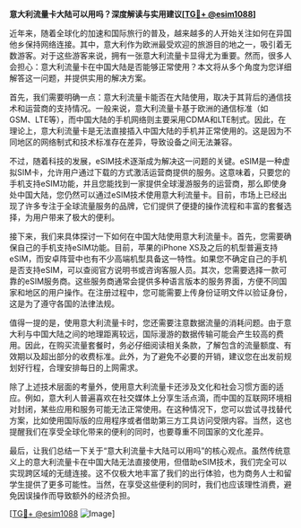 **意大利流量卡大陆可以用吗？深度解读与实用建议[[TG💪+ @esim1088](https://t.me/s/esim1088)]**

近年来，随着全球化的加速和国际旅行的普及，越来越多的人开始关注如何在异国他乡保持网络连接。其中，意大利作为欧洲最受欢迎的旅游目的地之一，吸引着无数游客。对于这些游客来说，拥有一张意大利流量卡显得尤为重要。然而，很多人会担心：意大利流量卡在中国大陆是否能够正常使用？本文将从多个角度为您详细解答这一问题，并提供实用的解决方案。

首先，我们需要明确一点：意大利流量卡能否在大陆使用，取决于其背后的通信技术和运营商的支持情况。一般来说，意大利流量卡基于欧洲的通信标准（如GSM、LTE等），而中国大陆的手机网络则主要采用CDMA和LTE制式。因此，在理论上，意大利流量卡是无法直接插入中国大陆的手机并正常使用的。这是因为不同地区的网络制式和技术标准存在差异，导致设备之间无法兼容。

不过，随着科技的发展，eSIM技术逐渐成为解决这一问题的关键。eSIM是一种虚拟SIM卡，允许用户通过下载的方式激活运营商提供的服务。这意味着，只要您的手机支持eSIM功能，并且您能找到一家提供全球漫游服务的运营商，那么即使身处中国大陆，您仍然可以通过eSIM技术使用意大利流量卡。目前，市场上已经出现了许多专注于全球流量服务的品牌，它们提供了便捷的操作流程和丰富的套餐选择，为用户带来了极大的便利。

接下来，我们来具体探讨一下如何在中国大陆使用意大利流量卡。首先，您需要确保自己的手机支持eSIM功能。目前，苹果的iPhone XS及之后的机型普遍支持eSIM，而安卓阵营中也有不少高端机型具备这一特性。如果您不确定自己的手机是否支持eSIM，可以查阅官方说明书或咨询客服人员。其次，您需要选择一款可靠的eSIM服务商。这些服务商通常会提供多种语言版本的服务界面，方便不同国家和地区的用户操作。在注册过程中，您可能需要上传身份证明文件以验证身份，这是为了遵守各国的法律法规。

值得一提的是，使用意大利流量卡时，您还需要注意数据流量的消耗问题。由于意大利与中国大陆之间的地理距离较远，国际漫游的数据传输可能会产生较高的费用。因此，在购买流量套餐时，务必仔细阅读相关条款，了解包含的流量额度、有效期以及超出部分的收费标准。此外，为了避免不必要的开销，建议您在出发前规划好行程，合理安排每日的上网需求。

除了上述技术层面的考量外，使用意大利流量卡还涉及文化和社会习惯方面的适应。例如，意大利人普遍喜欢在社交媒体上分享生活点滴，而中国的互联网环境相对封闭，某些应用和服务可能无法正常使用。在这种情况下，您可以尝试寻找替代方案，比如使用国际版的应用程序或者借助第三方工具访问受限内容。当然，这也提醒我们在享受全球化带来的便利的同时，也要尊重不同国家的文化差异。

最后，让我们总结一下关于“意大利流量卡大陆可以用吗”的核心观点。虽然传统意义上的意大利流量卡在中国大陆无法直接使用，但借助eSIM技术，我们完全可以实现跨区域的无缝连接。这不仅极大地丰富了我们的出行体验，也为商务人士和留学生提供了更多可能性。当然，在享受这些便利的同时，我们也应该理性消费，避免因误操作而导致额外的经济负担。

[[TG💪+ @esim1088](https://t.me/s/esim1088) ![Image](https://i.postimg.cc/4NQfJmqS/Snipaste-2025-05-13-00-14-12.png)]